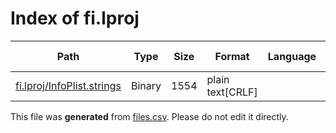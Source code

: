 # Index of fi.lproj

| Path | Type | Size | Format | Language | DiE Info | Notes | Hash |
| --- | --- | --- | --- | --- | --- | --- | --- |
| [fi.lproj/InfoPlist.strings](./fi.lproj/InfoPlist.strings) | Binary | 1554 | plain text[CRLF] |  |  |  | 9130d8e4c5575756f411c0636ca2319782c32d717a1fa2298a73041ddcbba6cf |


This file was **generated** from [files.csv](../../../../../../../../../files.csv). Please do not edit it directly.
